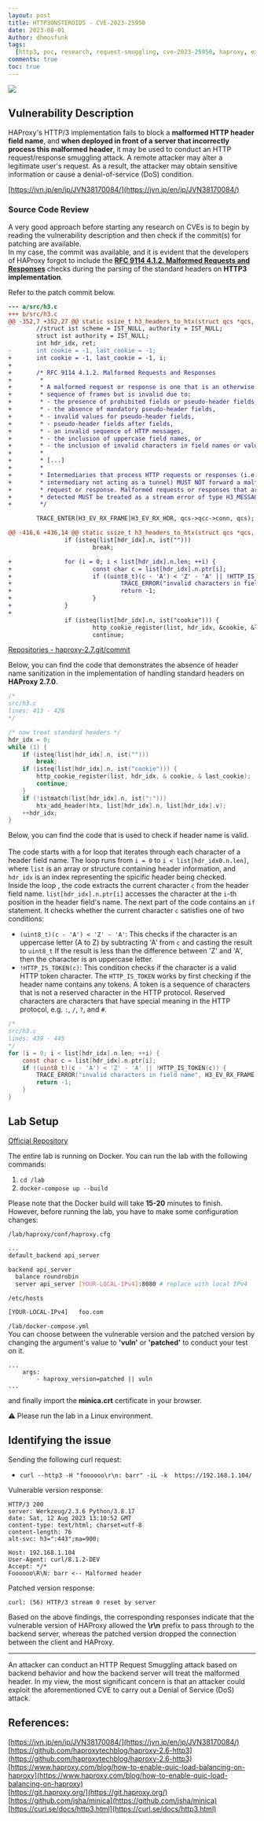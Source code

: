 ```yaml
---
layout: post
title: HTTP3ONSTEROIDS - CVE-2023-25950
date: 2023-08-01
Author: dhmosfunk
tags:
  [http3, poc, research, request-smuggling, cve-2023-25950, haproxy, exploit]
comments: true
toc: true
---
```


![](https://github.com/dhmosfunk/HTTP3ONSTEROIDS/raw/main/assets/images/image.png)

## Vulnerability Description

HAProxy's HTTP/3 implementation fails to block a **malformed HTTP header field name**, and **when deployed in front of a server that incorrectly process this malformed header**, it may be used to conduct an HTTP request/response smuggling attack. A remote attacker may alter a legitimate user's request. As a result, the attacker may obtain sensitive information or cause a denial-of-service (DoS) condition.

[https://jvn.jp/en/jp/JVN38170084/](https://jvn.jp/en/jp/JVN38170084/)

### Source Code Review

A very good approach before starting any research on CVEs is to begin by reading the vulnerability description and then check if the commit(s) for patching are available. \
In my case, the commit was available, and it is evident that the developers of HAProxy forgot to include the **[RFC 9114 4.1.2. Malformed Requests and Responses](https://datatracker.ietf.org/doc/html/rfc9114#name-malformed-requests-and-resp)** checks during the parsing of the standard headers on **HTTP3 implementation**.

Refer to the patch commit below.

```diff
--- a/src/h3.c
+++ b/src/h3.c
@@ -352,7 +352,27 @@ static ssize_t h3_headers_to_htx(struct qcs *qcs, const struct buffer *buf,
        //struct ist scheme = IST_NULL, authority = IST_NULL;
        struct ist authority = IST_NULL;
        int hdr_idx, ret;
-       int cookie = -1, last_cookie = -1;
+       int cookie = -1, last_cookie = -1, i;
+
+       /* RFC 9114 4.1.2. Malformed Requests and Responses
+        *
+        * A malformed request or response is one that is an otherwise valid
+        * sequence of frames but is invalid due to:
+        * - the presence of prohibited fields or pseudo-header fields,
+        * - the absence of mandatory pseudo-header fields,
+        * - invalid values for pseudo-header fields,
+        * - pseudo-header fields after fields,
+        * - an invalid sequence of HTTP messages,
+        * - the inclusion of uppercase field names, or
+        * - the inclusion of invalid characters in field names or values.
+        *
+        * [...]
+        *
+        * Intermediaries that process HTTP requests or responses (i.e., any
+        * intermediary not acting as a tunnel) MUST NOT forward a malformed
+        * request or response. Malformed requests or responses that are
+        * detected MUST be treated as a stream error of type H3_MESSAGE_ERROR.
+        */

        TRACE_ENTER(H3_EV_RX_FRAME|H3_EV_RX_HDR, qcs->qcc->conn, qcs);

@@ -416,6 +436,14 @@ static ssize_t h3_headers_to_htx(struct qcs *qcs, const struct buffer *buf,
                if (isteq(list[hdr_idx].n, ist("")))
                        break;

+               for (i = 0; i < list[hdr_idx].n.len; ++i) {
+                       const char c = list[hdr_idx].n.ptr[i];
+                       if ((uint8_t)(c - 'A') < 'Z' - 'A' || !HTTP_IS_TOKEN(c)) {
+                               TRACE_ERROR("invalid characters in field name", H3_EV_RX_FRAME|H3_EV_RX_HDR, qcs->qcc->conn, qcs);
+                               return -1;
+                       }
+               }
+
                if (isteq(list[hdr_idx].n, ist("cookie"))) {
                        http_cookie_register(list, hdr_idx, &cookie, &last_cookie);
                        continue;
```

[Repositories - haproxy-2.7.git/commit](https://git.haproxy.org/?p=haproxy-2.7.git;a=blobdiff;f=src/h3.c;h=5f1c68a29e5d05f4ce18e8dfea2334b7009aa03e;hp=97e821efefb3d52b4d55d311c4043194247ad2ea;hb=3ca4223c5e1f18a19dc93b0b09ffdbd295554d46;hpb=20bd4a8d1507e3ee6d52cc5af6c23a006b0e3a75)

Below, you can find the code that demonstrates the absence of header name sanitization in the implementation of handling standard headers on **HAProxy 2.7.0**.

```c
/*
src/h3.c
lines: 413 - 428
*/

/* now treat standard headers */
hdr_idx = 0;
while (1) {
    if (isteq(list[hdr_idx].n, ist("")))
        break;
    if (isteq(list[hdr_idx].n, ist("cookie"))) {
        http_cookie_register(list, hdr_idx, & cookie, & last_cookie);
        continue;
    }
    if (!istmatch(list[hdr_idx].n, ist(":")))
        htx_add_header(htx, list[hdr_idx].n, list[hdr_idx].v);
    ++hdr_idx;
}
```

Below, you can find the code that is used to check if header name is valid. \
\
The code starts with a for loop that iterates through each character of a header field name. The loop runs from `i = 0` to `i < list[hdr_idx0.n.len]`, where `list` is an array or structure containing header information, and `hdr_idx` is an index representing the spicific header being checked.\
Inside the loop , the code extracts the current character `c` from the header field name.
`list[hdr_idx].n.ptr[i]` accesses the character at the `i`-th position in the header field's name.
The next part of the code contains an `if` statement. It checks whether the current character `c` satisfies one of two conditions:

- `(uint8_t)(c - 'A') < 'Z' - 'A'`: This checks if the character is an uppercase letter (A to Z) by subtracting 'A' from `c` and casting the result to `uint8_t` If the result is less than the difference between 'Z' and 'A', then the character is an uppercase letter.
- `!HTTP_IS_TOKEN(c)`: This condition checks if the character is a valid HTTP token character. The `HTTP_IS_TOKEN` works by first checking if the header name contains any tokens. A token is a sequence of characters that is not a reserved character in the HTTP protocol. Reserved characters are characters that have special meaning in the HTTP protocol, e.g. `:`, `/`, `?`, and `#`.

```c
/*
src/h3.c
lines: 439 - 445
*/
for (i = 0; i < list[hdr_idx].n.len; ++i) {
    const char c = list[hdr_idx].n.ptr[i];
    if ((uint8_t)(c - 'A') < 'Z' - 'A' || !HTTP_IS_TOKEN(c)) {
        TRACE_ERROR("invalid characters in field name", H3_EV_RX_FRAME | H3_EV_RX_HDR, qcs -> qcc -> conn, qcs);
        return -1;
    }
}
```

## Lab Setup

[Official Repository](https://github.com/dhmosfunk/HTTP3ONSTEROIDS)

The entire lab is running on Docker. You can run the lab with the following commands:

1. `cd /lab`
2. `docker-compose up --build`

Please note that the Docker build will take **15-20** minutes to finish. \
However, before running the lab, you have to make some configuration changes:

`/lab/haproxy/conf/haproxy.cfg`

```bash
...
default_backend api_server

backend api_server
  balance roundrobin
  server api_server [YOUR-LOCAL-IPv4]:8080 # replace with local IPv4
```

`/etc/hosts`

```bash
[YOUR-LOCAL-IPv4]   foo.com
```

`/lab/docker-compose.yml` \
You can choose between the vulnerable version and the patched version by changing the argument's value to **'vuln'** or **'patched'** to conduct your test on it.

```
...
    args:
        - haproxy_version=patched || vuln
...
```

and finally import the **minica.crt** certificate in your browser.

⚠️ Please run the lab in a Linux environment.

## Identifying the issue

Sending the following curl request:

- `curl --http3 -H "foooooo\r\n: barr" -iL -k  https://192.168.1.104/`

Vulnerable version response:

```
HTTP/3 200
server: Werkzeug/2.3.6 Python/3.8.17
date: Sat, 12 Aug 2023 13:10:52 GMT
content-type: text/html; charset=utf-8
content-length: 76
alt-svc: h3=":443";ma=900;

Host: 192.168.1.104
User-Agent: curl/8.1.2-DEV
Accept: */*
Foooooo\R\N: barr <-- Malformed header
```

Patched version response:

```
curl: (56) HTTP/3 stream 0 reset by server
```

Based on the above findings, the corresponding responses indicate that the vulnerable version of HAProxy allowed the **\r\n** prefix to pass through to the backend server, whereas the patched version dropped the connection between the client and HAProxy.

---

An attacker can conduct an HTTP Request Smuggling attack based on backend behavior and how the backend server will treat the malformed header. In my view, the most significant concern is that an attacker could exploit the aforementioned CVE to carry out a Denial of Service (DoS) attack.

## References:

[https://jvn.jp/en/jp/JVN38170084/](https://jvn.jp/en/jp/JVN38170084/) \
[https://github.com/haproxytechblog/haproxy-2.6-http3](https://github.com/haproxytechblog/haproxy-2.6-http3) \
[https://www.haproxy.com/blog/how-to-enable-quic-load-balancing-on-haproxy](https://www.haproxy.com/blog/how-to-enable-quic-load-balancing-on-haproxy) \
[https://git.haproxy.org/](https://git.haproxy.org/) \
[https://github.com/jsha/minica](https://github.com/jsha/minica) \
[https://curl.se/docs/http3.html](https://curl.se/docs/http3.html)
